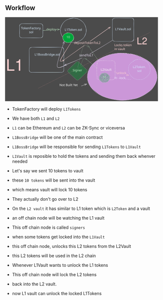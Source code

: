 ## Workflow

![Boss Bridge](./audit-data/boss-bridge.svg)

- TokenFactory will deploy `L1Tokens`
- We have both `L1` and `L2`
- `L1` can be Ethereum and `L2` can be ZK-Sync or viceversa
- `L1BossBridge` will be one of the main contract
- `L1BossBridge` will be responsible for sending `L1Tokens` to `L1Vault`
- `L1Vault` is reposible to hold the tokens and sending them back whenver needed
  
- Let's say we sent 10 tokens to vault
- these `10 tokens` will be sent into the vault
- which means vault will lock 10 tokens
- They actually don't go over to L2
  
- On the `L2 vault` it has similar to L1 token which is `L2Token` and a vault
- an off chain node will be watching the L1 vault
- This off chain node is called `signers`
- when some tokens get locked into the `L1Vault`
- this off chain node, unlocks this L2 tokens from the L2Vault
- this L2 tokens will be used in the L2 chain

- Whenever L1Vault wants to unlock the L1 tokens
- This off chain node will lock the L2 tokens
- back into the L2 vault.
- now L1 vault can unlock the locked L1Tokens